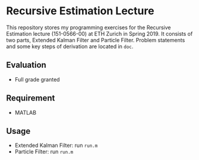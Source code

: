 # Recursive Estimation Lecture

This repository stores my programming exercises for the Recursive Estimation lecture (151-0566-00) at ETH Zurich in Spring 2019. It consists of two parts, Extended Kalman Filter and Particle Filter. Problem statements and some key steps of derivation are located in <code>doc</code>.

## Evaluation

- Full grade granted

## Requirement

- MATLAB

## Usage

- Extended Kalman Filter: run `run.m`
- Particle Filter: run `run.m`
